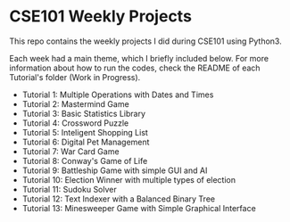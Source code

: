 # CSE101 Weekly Projects

This repo contains the weekly projects I did during CSE101 using Python3. 

Each week had a main theme, which I briefly included below. For more information about how to run the codes, check the README of each Tutorial's folder (Work in Progress).

- Tutorial 1: Multiple Operations with Dates and Times
- Tutorial 2: Mastermind Game
- Tutorial 3: Basic Statistics Library
- Tutorial 4: Crossword Puzzle
- Tutorial 5: Inteligent Shopping List 
- Tutorial 6: Digital Pet Management 
- Tutorial 7: War Card Game 
- Tutorial 8: Conway's Game of Life
- Tutorial 9: Battleship Game with simple GUI and AI
- Tutorial 10: Election Winner with multiple types of election
- Tutorial 11: Sudoku Solver
- Tutorial 12: Text Indexer with a Balanced Binary Tree
- Tutorial 13: Minesweeper Game with Simple Graphical Interface
